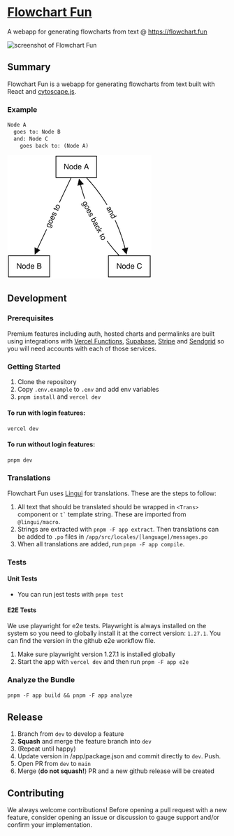 # [Flowchart Fun](https://flowchart.fun/)

A webapp for generating flowcharts from text @ https://flowchart.fun

![screenshot of Flowchart Fun](https://github.com/tone-row/flowchart-fun/blob/main/app.png?raw=true)

## Summary

Flowchart Fun is a webapp for generating flowcharts from text built with React and [cytoscape.js](https://github.com/cytoscape/cytoscape.js).

### Example

```
Node A
  goes to: Node B
  and: Node C
    goes back to: (Node A)
```

![example flowchart](./example1.png)

## Development

### Prerequisites

Premium features including auth, hosted charts and permalinks are built using integrations with [Vercel Functions](https://vercel.com/docs/concepts/functions/introduction), [Supabase](https://supabase.io/), [Stripe](https://stripe.com/) and [Sendgrid](https://sendgrid.com/) so you will need accounts with each of those services.

### Getting Started

1. Clone the repository
1. Copy `.env.example` to `.env` and add env variables
1. `pnpm install` and `vercel dev`

#### To run with login features:

`vercel dev`

#### To run without login features:

`pnpm dev`

### Translations

Flowchart Fun uses [Lingui](https://lingui.js.org/) for translations. These are the steps to follow:

1. All text that should be translated should be wrapped in `<Trans>` component or `` t` `` template string. These are imported from `@lingui/macro`.
1. Strings are extracted with `pnpm -F app extract`. Then translations can be added to `.po` files in `/app/src/locales/[language]/messages.po`
1. When all translations are added, run `pnpm -F app compile`.

### Tests

#### Unit Tests

- You can run jest tests with `pnpm test`

#### E2E Tests

We use playwright for e2e tests. Playwright is always installed on the system so you need to globally install it at the correct version: `1.27.1`. You can find the version in the github e2e workflow file.

1. Make sure playwright version 1.27.1 is installed globally
1. Start the app with `vercel dev` and then run `pnpm -F app e2e`

### Analyze the Bundle

`pnpm -F app build && pnpm -F app analyze`

## Release

1. Branch from `dev` to develop a feature
1. **Squash** and merge the feature branch into `dev`
1. (Repeat until happy)
1. Update version in /app/package.json and commit directly to `dev`. Push.
1. Open PR from `dev` to `main`
1. Merge (**do not squash!**) PR and a new github release will be created

## Contributing

We always welcome contributions! Before opening a pull request with a new feature, consider opening an issue or discussion to gauge support and/or confirm your implementation.
